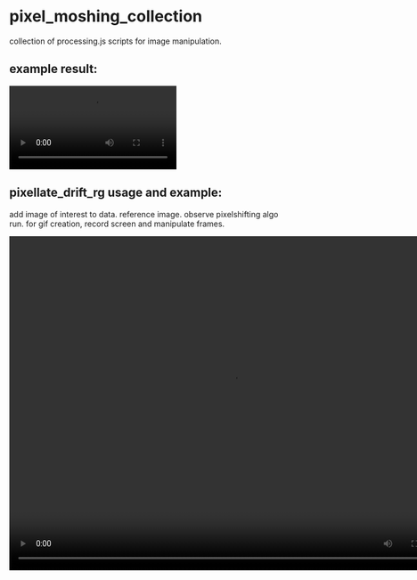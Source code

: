 # pixel_moshing_collection
collection of processing.js scripts for image manipulation.  

## example result:
![](_f_keri2_pixellate.mp4)

## pixellate_drift_rg usage and example:

add image of interest to data. reference image. observe pixelshifting algo run. for gif creation, record screen and manipulate frames.

<video controls="controls" width="800" height="600" 
       name="Video Name" src="_f_keri2_pixellate.mp4"></video>
